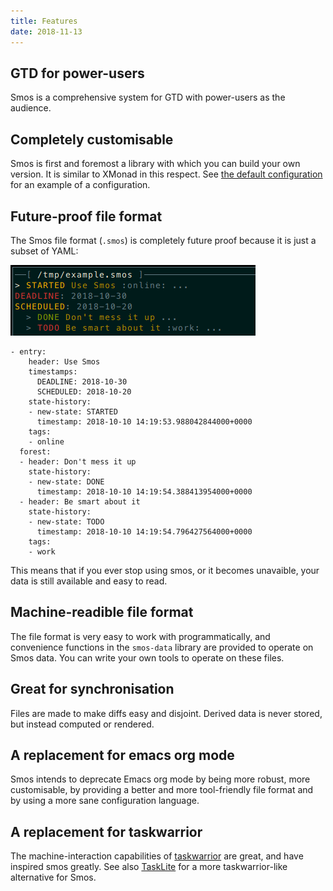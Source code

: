 ```yaml
---
title: Features
date: 2018-11-13
---
```


## GTD for power-users

Smos is a comprehensive system for GTD with power-users as the audience.

## Completely customisable

Smos is first and foremost a library with which you can build your own version.
It is similar to XMonad in this respect.
See [the default configuration](https://github.com/NorfairKing/smos/blob/master/smos/src/Smos/Default.hs)
for an example of a configuration.

## Future-proof file format

The Smos file format (`.smos`) is completely future proof because it is just
a subset of YAML:

![Example](../assets/smos.png)

``` smos
- entry:
    header: Use Smos
    timestamps:
      DEADLINE: 2018-10-30
      SCHEDULED: 2018-10-20
    state-history:
    - new-state: STARTED
      timestamp: 2018-10-10 14:19:53.988042844000+0000
    tags:
    - online
  forest:
  - header: Don't mess it up
    state-history:
    - new-state: DONE
      timestamp: 2018-10-10 14:19:54.388413954000+0000
  - header: Be smart about it
    state-history:
    - new-state: TODO
      timestamp: 2018-10-10 14:19:54.796427564000+0000
    tags:
    - work
```

This means that if you ever stop using smos, or it becomes unavaible,
your data is still available and easy to read.

## Machine-readible file format

The file format is very easy to work with programmatically, and convenience
functions in the `smos-data` library are provided to operate on Smos data.
You can write your own tools to operate on these files.

## Great for synchronisation

Files are made to make diffs easy and disjoint.
Derived data is never stored, but instead computed or rendered.

## A replacement for emacs org mode

Smos intends to deprecate Emacs org mode by being more robust, more
customisable, by providing a better and more tool-friendly file
format and by using a more sane configuration language.

## A replacement for taskwarrior

The machine-interaction capabilities of [taskwarrior](https://taskwarrior.org)
are great, and have inspired smos greatly.
See also [TaskLite](https://tasklite.org/) for a more taskwarrior-like alternative for Smos.
